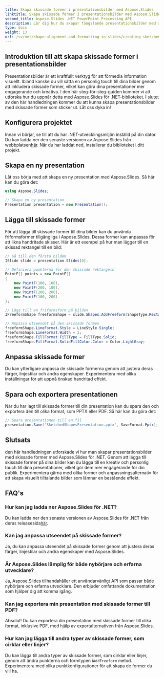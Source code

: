 ```yaml
---
title: Skapa skissade former i presentationsbilder med Aspose.Slides
linktitle: Skapa skissade former i presentationsbilder med Aspose.Slides
second_title: Aspose.Slides .NET PowerPoint Processing API
description: Lär dig hur du skapar fängslande presentationsbilder med skissade former med Aspose.Slides för .NET. Följ den här steg-för-steg-guiden med komplett källkod för att lägga till personliga och kreativa element till dina bilder.
type: docs
weight: 13
url: /sv/net/shape-alignment-and-formatting-in-slides/creating-sketched-shapes/
---
```


## Introduktion till att skapa skissade former i presentationsbilder

Presentationsbilder är ett kraftfullt verktyg för att förmedla information visuellt. Ibland kanske du vill sätta en personlig touch till dina bilder genom att inkludera skissade former, vilket kan göra dina presentationer mer engagerande och kreativa. I den här steg-för-steg-guiden kommer vi att utforska hur du uppnår detta med Aspose.Slides för .NET-biblioteket. I slutet av den här handledningen kommer du att kunna skapa presentationsbilder med skissade former som sticker ut. Låt oss dyka in!

## Konfigurera projektet

 Innan vi börjar, se till att du har .NET-utvecklingsmiljön inställd på din dator. Du kan ladda ner den senaste versionen av Aspose.Slides från webbplatsen[här](https://releases.aspose.com/slides/net/). När du har laddat ned, installerar du biblioteket i ditt projekt.

## Skapa en ny presentation

Låt oss börja med att skapa en ny presentation med Aspose.Slides. Så här kan du göra det:

```csharp
using Aspose.Slides;

// Skapa en ny presentation
Presentation presentation = new Presentation();
```

## Lägga till skissade former

För att lägga till skissade former till dina bilder kan du använda friformsformer tillgängliga i Aspose.Slides. Dessa former kan anpassas för att likna handritade skisser. Här är ett exempel på hur man lägger till en skissad rektangel till en bild:

```csharp
// Gå till den första bilden
ISlide slide = presentation.Slides[0];

// Definiera punkterna för den skissade rektangeln
PointF[] points = new PointF[]
{
    new PointF(100, 100),
    new PointF(200, 100),
    new PointF(200, 200),
    new PointF(100, 200)
};

// Lägg till en friformsform på bilden
IFreeformShape freeformShape = slide.Shapes.AddFreeform(ShapeType.Rectangle, points);

// Anpassa utseendet på den skissade formen
freeformShape.LineFormat.Style = LineStyle.Single;
freeformShape.LineFormat.Width = 2;
freeformShape.FillFormat.FillType = FillType.Solid;
freeformShape.FillFormat.SolidFillColor.Color = Color.LightGray;
```

## Anpassa skissade former

Du kan ytterligare anpassa de skissade formerna genom att justera deras färger, linjestilar och andra egenskaper. Experimentera med olika inställningar för att uppnå önskad handritad effekt.

## Spara och exportera presentationen

När du har lagt till skissade former till din presentation kan du spara den och exportera den till olika format, som PPTX eller PDF. Så här kan du göra det:

```csharp
// Spara presentationen till en fil
presentation.Save("SketchedShapesPresentation.pptx", SaveFormat.Pptx);
```

## Slutsats

den här handledningen utforskade vi hur man skapar presentationsbilder med skissade former med Aspose.Slides för .NET. Genom att lägga till skissade former på dina bilder kan du lägga till en kreativ och personlig touch till dina presentationer, vilket gör dem mer engagerande för din publik. Experimentera gärna med olika former och anpassningsalternativ för att skapa visuellt tilltalande bilder som lämnar en bestående effekt.

## FAQ's

### Hur kan jag ladda ner Aspose.Slides för .NET?

 Du kan ladda ner den senaste versionen av Aspose.Slides för .NET från deras releasesida[här](https://releases.aspose.com/slides/net/).

### Kan jag anpassa utseendet på skissade former?

Ja, du kan anpassa utseendet på skissade former genom att justera deras färger, linjestilar och andra egenskaper med Aspose.Slides.

### Är Aspose.Slides lämplig för både nybörjare och erfarna utvecklare?

Ja, Aspose.Slides tillhandahåller ett användarvänligt API som passar både nybörjare och erfarna utvecklare. Den erbjuder omfattande dokumentation som hjälper dig att komma igång.

### Kan jag exportera min presentation med skissade former till PDF?

Absolut! Du kan exportera din presentation med skissade former till olika format, inklusive PDF, med hjälp av exportalternativen från Aspose.Slides.

### Hur kan jag lägga till andra typer av skissade former, som cirklar eller linjer?

 Du kan lägga till andra typer av skissade former, som cirklar eller linjer, genom att ändra punkterna och formtypen i`AddFreeform` metod. Experimentera med olika punktkonfigurationer för att skapa de former du vill ha.
